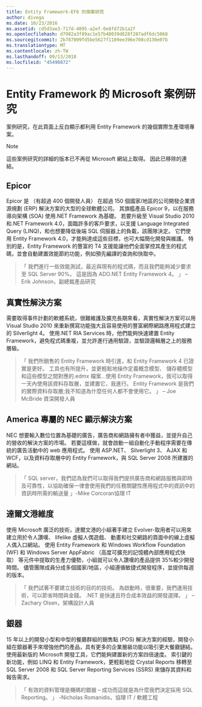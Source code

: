 ```yaml
---
title: Entity Framework-EF6 的個案研究
author: divega
ms.date: 10/23/2016
ms.assetid: cd5d3ae3-717d-4095-a2ef-0e8fd72b1a2f
ms.openlocfilehash: d7982a3f89ac1e57b48039d828f287adf6dc5068
ms.sourcegitcommit: 2b787009fd5be5627f1189ee396e708cd130e07b
ms.translationtype: MT
ms.contentlocale: zh-TW
ms.lasthandoff: 09/13/2018
ms.locfileid: "45490872"
---
```

# <a name="microsoft-case-studies-for-entity-framework"></a>Entity Framework 的 Microsoft 案例研究
案例研究，在此頁面上反白顯示都利用 Entity Framework 的幾個實際生產環境專案。
> [!NOTE]
> 這些案例研究的詳細的版本已不再從 Microsoft 網站上取得。 因此已移除的連結。

## <a name="epicor"></a>Epicor
Epicor 是 （有超過 400 個開發人員） 在超過 150 個國家/地區的公司開發企業資源規劃 (ERP) 解決方案的大型的全球軟體公司。
其旗艦產品 Epicor 9，以在服務導向架構 (SOA) 使用.NET Framework 為基礎。
若要升級至 Visual Studio 2010 和.NET Framework 4.0，面臨許多的客戶要求，以支援 Language Integrated Query (LINQ)，和也想要降低後端 SQL 伺服器上的負載，該團隊決定。
它們使用 Entity Framework 4.0，才能夠達成這些目標，也可大幅簡化開發與維護。
特別的是，Entity Framework 的豐富的 T4 支援能讓他們全面掌控其產生的程式碼，並會自動建置效能節約功能，例如預先編譯的查詢和快取中。

> 「 我們進行一些效能測試，最近與現有的程式碼，而且我們能夠減少要求至 SQL Server 90%。
這是因為 ADO.NET Entity Framework 4。 」 – Erik Johnson，副總裁產品研究  

## <a name="veracity-solutions"></a>真實性解決方案
需要取得事件計劃的軟體系統，很難維護及擴充長期來看，真實性解決方案可以用 Visual Studio 2010 來重新撰寫功能強大且容易使用的豐富網際網路應用程式建立的 Silverlight 4。
使用.NET RIA Services 時，他們能夠快速建置 Entity Framework，避免程式碼重複，並允許進行通用驗證，並驗證邏輯層之上的服務層級。  

> 「 我們所銷售的 Entity Framework 時引進，和 Entity Framework 4 已證實是更好。
工具也有所提升，並更輕鬆地操作定義概念模型、 儲存體模型和這些模型之間對應的.edmx 檔案...使用 Entity Framework，我可以取得一天內使用該資料存取層，並建置它，我進行。
Entity Framework 是我們的實際資料存取層;我不知道為什麼任何人都不會使用它。 」 – Joe McBride 資深開發人員

## <a name="nec-display-solutions-of-america"></a>America 專屬的 NEC 顯示解決方案
NEC 想要輸入數位位置為基礎的廣告，廣告商和網路擁有者中獲益，並提升自己的營收的解決方案的市場。
若要這樣做，就會啟動一組自動化手動程序需要在傳統的廣告活動中的 web 應用程式。
使用 ASP.NET、 Silverlight 3、 AJAX 和 WCF，以及資料存取層中的 Entity Framework，與 SQL Server 2008 所建置的網站。

> 「 SQL server，我們認為我們可以取得我們提供廣告商和網路服務與即時及可靠性，以協助確保一律會使用我們的任務關鍵性應用程式中的資訊中的資訊時所需的輸送量 」-Mike Corcoran協理 IT

## <a name="darwin-dimensions"></a>達爾文港維度
使用 Microsoft 廣泛的技術，達爾文港的小組著手建立 Evolver-取用者可以用來建立用於令人讚嘆、 lifelike 虛擬人偶遊戲、 動畫和社交網路的頁面中的線上虛擬人偶入口網站。
使用 Entity Framework 和 Windows Workflow Foundation (WF) 和 Windows Server AppFabric （高度可擴充的記憶體內部應用程式快取） 等元件中提取的生產力優勢，小組就可以令人讚嘆的產品提供 35%較少開發時間。
儘管團隊成員分成多個國家/地區，小組遵循敏捷式開發程序，並提供每週的版本。

 > 「 我們試著不要建立技術的目的的技術。 為啟動時，很重要，我們運用技術，可以節省時間與金錢。
 .NET 是快速且符合成本效益的開發選擇。 」 – Zachary Olsen，架構設計人員  

## <a name="silverware"></a>銀器
15 年以上的開發小型和中型的餐廳群組的銷售點 (POS) 解決方案的經驗，開發小組在銀器著手來增強他們的產品，具有更多的企業層級功能以吸引更大餐廳鏈結。
使用最新版的 Microsoft 開發工具，它們能夠建置新的方案四倍速度。
索引鍵的新功能，例如 LINQ 和 Entity Framework，更輕鬆地從 Crystal Reports 移轉至 SQL Server 2008 和 SQL Server Reporting Services (SSRS) 來儲存其資料和報告需求。

> 「 有效的資料管理是機碼的銀器 – 成功而這就是為什麼我們決定採用 SQL Reporting。 」 -Nicholas Romanidis，協理 IT / 軟體工程
